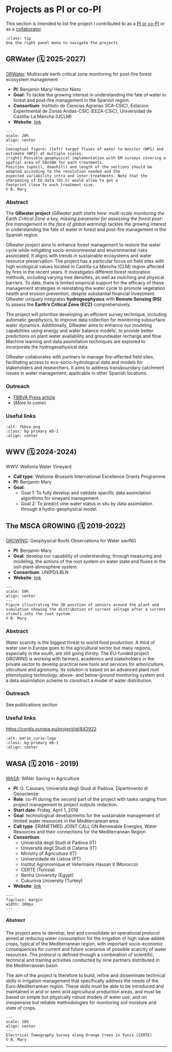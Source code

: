 # Projects as PI or co-PI
This section is intended to list the project I contributed to as a [PI or co-PI](project_list) or as a [collaborator](project_list_others).

```{admonition} Look right ➡️
:class: tip
Use the right panel menu to navigate the projects 
```

## GRWater (🗓️ 2025-2027)

[GRWater](): Multiscale earth critical zone monitoring for post-fire forest ecosystem management

- **PI**: Benjamin Mary/ Hector Nieto
- **Goal**: To tackle the growing interest in understanding the fate of water in forest and post-fire management in the Spanish region.
- **Consortium**: Instituto de Ciencias Agrarias (ICA-CSIC), Estacion Experimental de Zonas Aridas-CSIC (EEZA-CSIC), Universidad de Castilla-La Mancha (UCLM)
- **Website**: [link]()


```{figure} ../img/concept_fig_GRwater.png
---
scale: 20%
align: center
---
Conceptual figure: (left) target fluxes of water to monitor (WP1) and estimate (WP2) at multiple scales.
(right) Possible geophysical implementation with EM surveys covering a spatial area of 50x50m for each treatments.
Position (uphill, downhill) and length of the sections should be adapted according to the resolution needed and the
expected variability intra and inter-treatments. Note that the sharpening of EO data (D1.5) would allow to get a
footprint close to each treatment size.
© B. Mary
```


### Abstract

The **GRwater project** (_GRwater path starts here: multi-scale monitoring the Earth Critical Zone a key, missing parameter for assessing the forest post-fire management in the face of global
warming_) tackles the growing interest in understanding the fate of water in forest and post-fire management in the Spanish region.

GRwater project aims to enhance forest management to restore the water cycle while mitigating socio-environmental and environmental risks associated. It aligns with trends in sustainable
ecosystems and water resource preservation. The project has a particular focus on field sites with high ecological values located in Castilla-La Mancha (CLM) region affected by fires in the recent
years. It investigates different forest restoration methods, including varying tree densities, as well as mulching and physical barriers. To date, there is limited empirical support for the efficacy of
these management strategies in reinstating the water cycle to promote vegetation health and erosion prevention, despite substantial financial investment.
GRwater uniquely integrates **hydrogeophysics** with **Remote Sensing (RS)** to assess the **Earth’s Critical Zone (ECZ)** comprehensively. 

The project will prioritize developing an efficient survey technique, including automatic geophysics, to improve data collection for monitoring subsurface water dynamics. Additionally, GRwater aims to enhance our modeling capabilities using energy and water balance models’, to provide better predictions on plant water availability and groundwater recharge and flow. Machine learning and data assimilation techniques are explored to incorporate
the hydrogeophysical data.

GRwater collaborates with partners to manage fire-affected field sites, facilitating access to eco-socio-hydrological data and models for stakeholders and researchers. It aims to address transboundary catchment issues in water management, applicable in other Spanish locations.


### Outreach

- [FBBVA Press article](https://www.fbbva.es/noticias/programa-prismas-y-problemas-impulsa-11-proyectos-investigacion-aplicada-cuestiones-alta-relevancia-social-medioambiental/)
- (_More to come_)

### Useful links



```{image} ../img/fbbva.png
:alt: fbbva.png
:class: bg-primary mb-1
:align: center
```
## WWV (🗓️ 2024-2024)

WWV: Wallonia Water Vineyard

- **Call type**: Wallonia-Brussels International Excellence Grants Programme
- **PI**: Benjamin Mary
- **Goal**:
  - Goal 1: To fully develop and validate specific data assimilation algorithms for vineyard management.
  - Goal 2: To predict vine water status in situ by data assimilation through a hydro-geophysical model. 

## The MSCA GROWING (🗓️ 2019-2022)


[GROWING](https://benjmy.github.io/Growing.github.io/): Geophysical Roots Observations for Water savING

- **PI**: Benjamin Mary
- **Goal**: develop our capability of understanding, through measuring and modeling, the actions of the root system on water state and fluxes in the soil-plant-atmosphere system.
- **Consortium**: UNIPD/LBLN
- **Website**: [link](http://geo.geoscienze.unipd.it/growingwebsite/index.php)


```{figure} ../img/MSCA_img.png
---
scale: 50%
align: center
---
Figure illustrating the 3D position of sensors around the plant and simulation showing the distribution of current voltage after a current stimuli into the root system
© B. Mary
```


### Abstract

Water scarcity is the biggest threat to world food production. A third of water use in Europe goes to the agricultural sector but many regions, especially in the south, are still going thirsty. The EU-funded project GROWING is working with farmers, academics and stakeholders in the private sector to develop practical new tools and services for arboriculture, viticulture and agronomy. Its solution is based on an advanced plant root phenotyping technology, above- and below-ground monitoring system and a data assimilation scheme to construct a model of water distribution.

### Outreach

See publications section


### Useful links

https://cordis.europa.eu/project/id/842922



```{image} ../img/marie_curie-logo-400px.jpg
:alt: marie_curie-logo
:class: bg-primary mb-1
:align: center
```

## WASA (🗓️ 2016 - 2019)

[WASA](https://www.era-learn.eu/network-information/networks/eranetmed/eranetmed-joint-call-on-renewable-energies-water/water-saving-in-agriculture-technological-developments-for-the-sustainable-management-of-limited-water-resources-in-the-mediterranean-area): WAter Saving in Agriculture

- **PI**: G. Cassiani, Università degli Studi di Padova, Dipartimento di Geoscienze
- **Role**: co-PI during the second part of the project with tasks ranging from project management to project outputs redaction.
- **Start date**: Friday, April 1, 2016
- **Goal**: technological developments for the sustainable management of limited water resources in the Mediterranean area
- **Call type**: ERANETMED JOINT CALL ON Renewable Energies, Water Resources and their connections for the Mediterranean Region
- **Consortium**: 
	- Università degli Studi di Padova (IT)
	- Università degli Studi di Catania (IT)
	- Ministry of Agriculture (IT)
	- Universidade de Lisboa (PT)
	- Institut Agronomique et Veterinaire Hassan II (Morocco)
	- CERTE (Tunisia)
	- Benha University  (Egypt)
	- Cukurova University  (Turkey)
- **Website**: [link](https://www.era-learn.eu/network-information/networks/eranetmed/eranetmed-joint-call-on-renewable-energies-water/water-saving-in-agriculture-technological-developments-for-the-sustainable-management-of-limited-water-resources-in-the-mediterranean-area)

```{figure} /img/WASALogo.png
---
figclass: margin
width: 200px
---
```


##### Abstract

The project aims to develop, test and consolidate an operational protocol aimed at reducing water consumption for the irrigation of high value-added crops, typical of the Mediterranean region, with important socio-economic consequences for current and future scenarios of possible scarcity of water resources. The protocol is defined through a combination of scientific, technical and training activities conducted by nine partners distributed in the Mediterranean basin.

The aim of the project is therefore to build, refine and disseminate technical skills in irrigation management that specifically address the needs of the Euro-Mediterranean region. These skills must be able to be introduced and maintained in arid or semi-arid agricultural production areas, and must be based on simple but physically robust models of water use, and on inexpensive but reliable methodologies for monitoring soil moisture and state of crops.


```{figure} ../img/20170928_121513_copy_BMARY.jpg
---
scale: 10%
align: center
---
Electrical Tomography Survey along Orange trees in Tunis (CERTE)
© B. Mary
```
---
